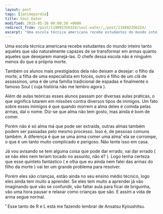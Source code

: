 ```yaml
---
layout: post
tags: [1animepordia]
title: Soul Eater
modified: 2015-05-26 00:00:30 +0000
redirect_from: /post/119892356324/soul-eater/,/post/119892356324/
excerpt: "Uma escola técnica americana recebe estudantes do mundo inteiro tanto aqueles que são naturalmente capazes de se transformar em armas quanto aqueles que desejarem manejá-las. O chefe dessa escola não é ninguém menos do que a própria morte."
---
```


Uma escola técnica americana recebe estudantes do mundo inteiro tanto
aqueles que são naturalmente capazes de se transformar em armas quanto
aqueles que desejarem manejá-las. O chefe dessa escola não é ninguém
menos do que a própria morte.

Também os alunos mais prestigiados dela não deixam a desejar: o filho da
morte, a filha de uma especialista em foices, outro é filho de um clã de
assassinos, uma é de uma família tradicional de espadas e finalmente o
famoso Soul ( cuja história não me lembro agora ).

Além de aulas teóricas esses alunos passam por diversas aulas práticas,
o que significa lutarem em missões contra diversos tipos de inimigos. Um
fato sobre esses inimigos é que quando morrem a alma deles é comida
pelas armas, daí o nome. Diz-se que alma não tem gosto, mas ainda é bom
de comer.

Porém não é só alma má que pode ser extraída, outras almas também podem
ser passadas pelo mesmo processo. Isso é, de pessoas comuns também. A
diferença é que se uma arma comer uma alma¹ ela se corrompe, o que é um
tanto muito complicado e perigoso. Não tente isso em casa.

Já vou avisando se tem alguma coisa que pode dar errado, vai dar errado
( se não eles nem teriam tocado no assunto, não é? ). Logo tenha certeza
que esse quinteto fantástico ( e olha que eu ainda nem falei das armas
do filho da morte ) vai ter um grande problema para resolver.

Porém eles são crianças, estão ainda no seu ensino médio técnico, logo
eles ainda tem muito a aprender. Se eles tem muito a aprender já vão
imaginando que vão se confundir, vão faltar aula para ficar de
briguinha, vão uma hora pausar e relaxar como crianças que são. E assim
a vida de arma segue normal.

<!-- more -->

¹ Esse tanto de R e L está me fazendo lembrar de Ansatsu Kyoushitsu.


